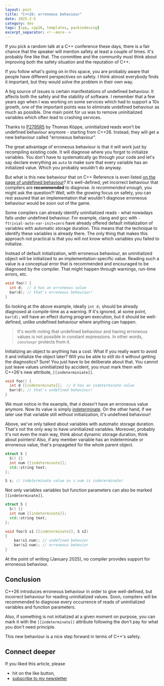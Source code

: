 ```yaml
---
layout: post
title: "C++26: erroneous behaviour"
date: 2025-2-5
category: dev
tags: [cpp, cpp26, templates, packindexing]
excerpt_separator: <!--more-->
---
```

If you pick a random talk at a C++ conference these days, there is a fair chance that the speaker will mention safety at least a couple of times. It's probably fine like that. The committee and the community must think about improving both the safety situation and the reputation of C++.

If you follow what's going on in this space, you are probably aware that people have different perspectives on safety. I think almost everybody finds it important, but they would solve the problem in their own way.

A big source of issues is certain manifestations of undefined behaviour. It affects both the safety and the stability of software. I remember that a few years ago when I was working on some services which had to support a 10x growth, one of the important points was to eliminate undefined behaviour as much as possible. One main point for us was to remove uninitialized variables which often lead to crashing services. 

Thanks to [P2795R5](https://www.open-std.org/jtc1/sc22/wg21/docs/papers/2024/p2795r5.html) by Thomas Köppe, uninitialized reads won't be undefined behaviour anymore - starting from C++26. Instead, they will get a new behaviour called "erroneous behaviour".

The great advantage of erroneous behaviour is that it will work just by recompiling existing code. It will diagnose where you forgot to initialize variables. You don't have to systematically go through your code and let's say declare everything as `auto` to make sure that every variable has an initialized value. Which you probably wouldn't do anyway. 

But what is this new behaviour that on C++ Reference is even listed [on the page of undefined behaviour](https://en.cppreference.com/w/cpp/language/ub)? It's well-defined, yet incorrect behaviour that compilers are **recommended** to diagnose. *Is recommended enough*, you might ask the question?! Well, with the growing focus on safety, you can rest assured that an implementation that wouldn't diagnose erroneous behaviour would be soon out of the game.

Some compilers can already identify uninitialized reads - what nowadays falls under undefined behaviour. For example, clang and gcc with `-ftrivial-auto-var-init=zero` have already offered default initialization of variables with automatic storage duration. This means that the technique to identify these variables is already there. The only thing that makes this approach not practical is that you will not know which variables you failed to initialize.

Instead of default initialization, with erroneous behaviour, an uninitialized object will be initialized to an implementation-specific value. Reading such a value is a conceptual error that is recommended and encouraged to be diagnosed by the compiler. That might happen through warnings, run-time errors, etc.

```cpp
void foo() {
  int d;  // d has an erroneous value
  bar(d); // that's erroneous behaviour!
}
```

So looking at the above example, ideally `int d;` should be already diagnosed at compile-time as a warning. If it's ignored, at some point, `bar(d);` will have an effect during program execution, but it should be well-defined, unlike undefined behaviour where anything can happen.

> It's worth noting that undefined behaviour and having erroneous values is not possible in constant expressions. In other words, `constexpr` protects from it.

Initializing an object to anything has a cost. What if you really want to avoid it and initialize the object later? Will you be able to still do it without getting the diagnostics? Sure! You just have to be deliberate about that. You cannot just leave values uninitialized by accident, you must mark them with C++26's new attribute, `[[indeterminiate]]`.

```cpp
void foo() {
  int d [[indeterminate]];  // d has an indeterminate value
  bar(d); // that's undefined behaviour!
}
```

We must notice in the example, that `d` doesn't have an erroneous value anymore. Now its value is simply [indeterminate](https://en.cppreference.com/w/cpp/language/attributes/indeterminate). On the other hand, if we later use that variable still without initialization, it's undefined behaviour!

Above, we've only talked about variables with automatic storage duration. That's not the only way to have uninitialized variables. Moreover, probably it's not even the main way, think about dynamic storage duration, think about pointers! Also, if any member variable has an indeterminate or erroneous value, that's propageted for the whole parent object.


```cpp
struct S {
  S() {}
  int num [[indeterminate]];
  std::string text;
};

S s; // indeterminate value as s.num is indeterminate!
```
Not only variables variables but function parameters can also be marked `[[indeterminate]]`.

```cpp
struct S {
  S() {}
  int num [[indeterminate]];
  std::string text;
};

void foo(S s1 [[indeterminate]], S s2)
{
    bar(s1.num); // undefined behavior
    bar(s2.num); // erroneous behavior
}
```

At the point of writing (January 2025), no compiler provides support for erroneous behaviour.

## Conclusion

C++26 introduces erroneous behaviour in order to give well-defined, but incorrect behaviour for reading uninitialized values. Soon, compilers will be recommended to diagnose every occurrence of reads of uninitialized variables and function parameters.

Also, if something is not initialized at a given moment on purpose, you can mark it with the `[[indeterminate]]` attribute following the don't pay for what you don't need principle.

This new behaviour is a nice step forward in terms of C++'s safety.

## Connect deeper

If you liked this article, please 
- hit on the like button,  
- [subscribe to my newsletter](http://eepurl.com/gvcv1j)